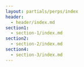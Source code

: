 ```yaml
---
layout: partials/perps/index
header:
  - header/index.md
section1:
  - section-1/index.md
section2:
  - section-2/index.md
section4:
  - section-3/index.md
---
```

